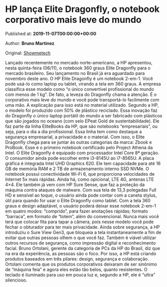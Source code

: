 
# HP lança Elite Dragonfly, o notebook corporativo mais leve do mundo

Published at: **2019-11-07T00:00:00+00:00**

Author: **Bruno Martinez**

Original: [Showmetech](https://www.showmetech.com.br/hp-elite-dragonfly-o-notebook-corporativo/)

Lançado recentemente no mercado norte-americano, a HP apresentou, nesta quinta-feira (06/11), o notebook 360 graus Elite Dragonfly para o mercado brasileiro. Seu lançamento no Brasil já era aguardado para novembro deste ano.
O HP Elite Dragonfly é um notebook 2-em-1. Você pode usá-lo como laptop ou tablet, virando a tela em 360 graus. A empresa classifica esse modelo como “o único convertível profissional do mundo com menos de 1 kg”. De fato, a leveza do Dragonfly chama a atenção. É o corporativo mais leve do mundo e você pode transportá-lo facilmente com uma mão.
A explicação para isso está no material utilizado. Segundo a HP, o modelo foi produzido com 50% de plástico reciclado. Essa inovação faz do Dragonfly o único laptop portátil do mundo a ser fabricado com plásticos que são jogados no oceano (com selo EPeat Gold de sustentabilidade).
Ele faz parte da linha EliteBooks da HP, que são notebooks “empresariais”, ou seja, para o dia a dia profissional. Essa linha tem como destaque a segurança empresarial, a privacidade e o material. Com isso, o Elite Dragonfly chega para se juntar às outras categorias da marca: Zbook e ProBook.
Esse é o primeiro notebook certificado pelo Project Athena da Intel. O Elite Dragonfly é equipado com processador Intel Core 8ª geração. O consumidor ainda pode escolher entre i3-8145U ao i7-8565U. A placa gráfica é integrada Intel UHD Graphics 620. Ele tem capacidade para até 16 GB de memória RAM e 2 TB de armazenamento interno SSD NVMe.
O notebook possui conectividade Wi-Fi 6, que proporciona velocidades de Internet 5x mais rápidas. Ainda há, como opicional, LTE 4G, antenas LTE 4×4. Ele também já vem com HP Sure Sense, que faz a proteção da máquina contra ataques de malware.
Com sua tela de 13,3 polegadas Full HD e sensível ao toque, o usuário ainda pode contar com a caneta stylus, útil para quando for usar o Elite Dragonfly como tablet. Com a tela 360 graus e design adaptável, o usuário poderá deixar esse notebook 2-em-1 em quatro modos: “comprido”, para fazer anotações rápidas; formato “barraca”, em formato de “totem”, além do convencional.
Nunca mais você terá que colocar fita para tapar a câmera, pois nesse modelo você pode fechar o obturador para ter mais privacidade. Ainda sobre segurança, a HP introduziu o Sure View Gen3, que bloqueia a tela instantaneamente a fim de evitar que outras pessoas olhem o que você faz. Também é viável utilizar outros recursos de segurança, como impressão digital e reconhecimento facial.
Bruno Ortolani, gerente da categoria de PCs da HP do Brasil, diz que na era da experiência, as pessoas são o foco. Por isso, a HP está criando produtos baseados em três pilares: design, segurança e colaboração. Ortolani comenta que os produtos corporativos deixaram de ser sinônimo de “máquina feia” e agora eles estão tão belos, quanto resistentes.
O teclado é iluminado para uso em pouca luz e, segundo a HP, ele é “ultra” silencioso.
